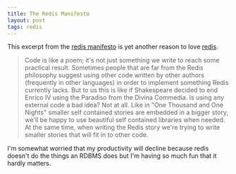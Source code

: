 ```yaml
---
title: The Redis Manifesto
layout: post
tags: redis
---
```


This excerpt from the [redis manifesto][manifesto] is yet another reason to love [redis][redis].

> Code is like a poem; it's not just something we write to reach some practical
> result. Sometimes people that are far from the Redis philosophy suggest using
> other code written by other authors (frequently in other languages) in order
> to implement something Redis currently lacks. But to us this is like if
> Shakespeare decided to end Enrico IV using the Paradiso from the Divina
> Commedia. Is using any external code a bad idea? Not at all. Like in "One
> Thousand and One Nights" smaller self contained stories are embedded in a
> bigger story, we'll be happy to use beautiful self contained libraries when
> needed. At the same time, when writing the Redis story we're trying to write
> smaller stories that will fit in to other code.

I'm somewhat worried that my productivity will decline because redis doesn't do
the things an RDBMS does but I'm having so much fun that it hardly matters.

[manifesto]: http://antirez.com/post/redis-manifesto.html
[redis]: http://redis.io/
